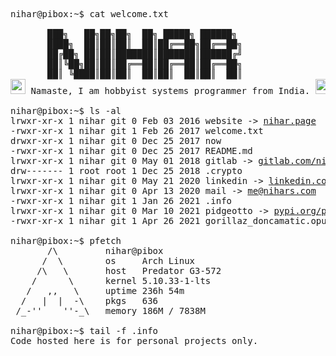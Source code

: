 <pre>

nihar@pibox:~$ cat welcome.txt

       ███╗   ██╗██╗██╗  ██╗ █████╗ ██████╗ 
       ████╗  ██║██║██║  ██║██╔══██╗██╔══██╗
       ██╔██╗ ██║██║███████║███████║██████╔╝
       ██║╚██╗██║██║██╔══██║██╔══██║██╔══██╗
       ██║ ╚████║██║██║  ██║██║  ██║██║  ██║
<img src='https://github.githubassets.com/images/mona-whisper.gif' height=24px > Namaste, I am hobbyist systems programmer from India. <img src='https://github.githubassets.com/images/mona-whisper.gif' height=24px > 

nihar@pibox:~$ ls -al
lrwxr-xr-x 1 nihar git 0 Feb 03 2016 website -> <a href="https://nihar.page">nihar.page</a>
-rwxr-xr-x 1 nihar git 1 Feb 26 2017 welcome.txt
drwxr-xr-x 1 nihar git 0 Dec 25 2017 now
-rwxr-xr-x 1 nihar git 0 Dec 25 2017 README.md
lrwxr-xr-x 1 nihar git 0 May 01 2018 gitlab -> <a href="https://gitlab.com/niharokz">gitlab.com/niharokz</a>
drw------- 1 root root 1 Dec 25 2018 .crypto
lrwxr-xr-x 1 nihar git 0 May 21 2020 linkedin -> <a href="https://linkedin.com/in/niharsamantaray">linkedin.com/in/niharsamantaray</a>
lrwxr-xr-x 1 nihar git 0 Apr 13 2020 mail -> <a href="mailto:me@nihars.com">me@nihars.com</a>
-rwxr-xr-x 1 nihar git 1 Jan 26 2021 .info
lrwxr-xr-x 1 nihar git 0 Mar 10 2021 pidgeotto -> <a href="https://pypi.org/project/pidgeotto">pypi.org/project/pidgeotto</a>
-rwxr-xr-x 1 nihar git 1 Apr 26 2021 gorillaz_doncamatic.opus

nihar@pibox:~$ pfetch
       /\         nihar@pibox
      /  \        os     Arch Linux
     /\   \       host   Predator G3-572 
    /      \      kernel 5.10.33-1-lts
   /   ,,   \     uptime 236h 54m
  /   |  |  -\    pkgs   636
 /_-''    ''-_\   memory 186M / 7838M

nihar@pibox:~$ tail -f .info
Code hosted here is for personal projects only. 
</pre>
